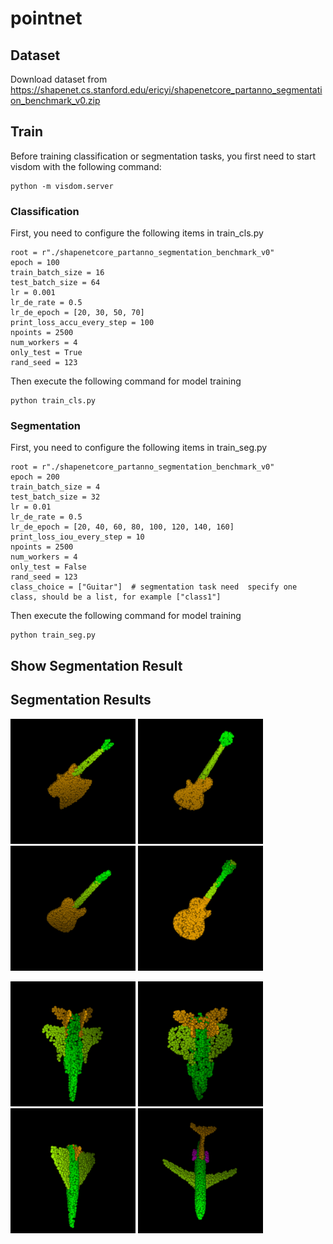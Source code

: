 # pointnet
## Dataset
Download dataset from  
https://shapenet.cs.stanford.edu/ericyi/shapenetcore_partanno_segmentation_benchmark_v0.zip
## Train  
Before training classification or segmentation tasks, you first need to start visdom with the following command:  
```
python -m visdom.server
```
### Classification 
First, you need to configure the following items in train_cls.py  
```
root = r"./shapenetcore_partanno_segmentation_benchmark_v0"
epoch = 100
train_batch_size = 16
test_batch_size = 64
lr = 0.001
lr_de_rate = 0.5
lr_de_epoch = [20, 30, 50, 70]
print_loss_accu_every_step = 100
npoints = 2500
num_workers = 4
only_test = True
rand_seed = 123
```  
Then execute the following command for model training  
```
python train_cls.py
```
### Segmentation  
First, you need to configure the following items in train_seg.py  
```
root = r"./shapenetcore_partanno_segmentation_benchmark_v0"
epoch = 200
train_batch_size = 4
test_batch_size = 32
lr = 0.01
lr_de_rate = 0.5
lr_de_epoch = [20, 40, 60, 80, 100, 120, 140, 160]
print_loss_iou_every_step = 10
npoints = 2500
num_workers = 4
only_test = False
rand_seed = 123
class_choice = ["Guitar"]  # segmentation task need  specify one class, should be a list, for example ["class1"]
```
Then execute the following command for model training  
```
python train_seg.py
```
## Show Segmentation Result  
## Segmentation Results  
<p float="left">
  <img src="test_seg_imgs/guitar1.png" width="200" height="200"/>
  <img src="test_seg_imgs/guitar2.png" width="200" height="200"/>
  <img src="test_seg_imgs/guitar3.png" width="200" height="200"/>
  <img src="test_seg_imgs/guitar4.png" width="200" height="200"/>
</p>
<p float="left">
  <img src="test_seg_imgs/airplane1.png" width="200" height="200"/>
  <img src="test_seg_imgs/airplane2.png" width="200" height="200"/>
  <img src="test_seg_imgs/airplane3.png" width="200" height="200"/>
  <img src="test_seg_imgs/airplane4.png" width="200" height="200"/>
</p>

